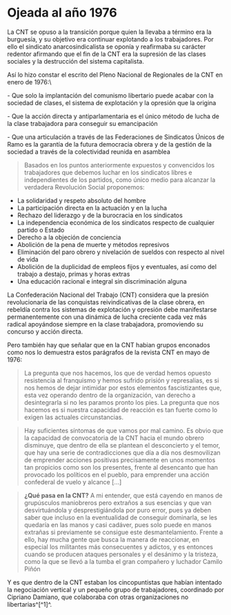 # Ojeada al año 1976

La CNT se opuso a la transición porque quien la llevaba a término era la
burguesía, y su objetivo era continuar explotando a los trabajadores.
Por ello el sindicato anarcosindicalista se oponía y reafirmaba su
carácter redentor afirmando que el fin de la CNT era la supresión de las
clases sociales y la destrucción del sistema capitalista.

Así lo hizo constar el escrito del Pleno Nacional de Regionales de la
CNT en enero de 1976:\

\- Que solo la implantación del comunismo libertario puede acabar con la
sociedad de clases, el sistema de explotación y la opresión que la
origina

\- Que la acción directa y antiparlamentaria es el único método de lucha
de la clase trabajadora para conseguir su emancipación

\- Que una articulación a través de las Federaciones de Sindicatos
Únicos de Ramo es la garantía de la futura democracia obrera y de la
gestión de la sociedad a través de la colectividad reunida en asamblea

> Basados en los puntos anteriormente expuestos y convencidos los
> trabajadores que debemos luchar en los sindicatos libres e
> independientes de los partidos, como único medio para alcanzar la
> verdadera Revolución Social proponemos:

-   La solidaridad y respeto absoluto del hombre
-   La participación directa en la actuación y en la lucha
-   Rechazo del liderazgo y de la burocracia en los sindicatos
-   La independencia económica de los sindicatos respecto de cualquier
    partido o Estado
-   Derecho a la objeción de conciencia
-   Abolición de la pena de muerte y métodos represivos
-   Eliminación del paro obrero y nivelación de sueldos con respecto al
    nivel de vida
-   Abolición de la duplicidad de empleos fijos y eventuales, así como
    del trabajo a destajo, primas y horas extras
-   Una educación racional e integral sin discriminación alguna

La Confederación Nacional del Trabajo (CNT) considera que la presión
revolucionaria de las conquistas reivindicativas de la clase obrera, en
rebeldía contra los sistemas de explotación y opresión debe manifestarse
permanentemente con una dinámica de lucha creciente cada vez más radical
apoyándose siempre en la clase trabajadora, promoviendo su concurso y
acción directa.

Pero también hay que señalar que en la CNT habian grupos enconados como
nos lo demuestra estos parágrafos de la revista CNT en mayo de 1976:

> La pregunta que nos hacemos, los que de verdad hemos opuesto
> resistencia al franquismo y hemos sufrido prisión y represalias, es si
> nos hemos de dejar intimidar por estos elementos fascistizantes que,
> esta vez operando dentro de la organización, van derecho a
> desintegrarla si no les paramos pronto los pies. La pregunta que nos
> hacemos es si nuestra capacidad de reacción es tan fuerte como lo
> exigen las actuales circunstancias.

> Hay suficientes síntomas de que vamos por mal camino. Es obvio que la
> capacidad de convocatoria de la CNT hacia el mundo obrero disminuye,
> que dentro de ella se plantean el desconcierto y el temor, que hay una
> serie de contradicciones que día a día nos desmovilizan de emprender
> acciones positivas precisamente en unos momentos tan propicios como
> son los presentes, frente al desencanto que han provocado los
> políticos en el pueblo, para emprender una acción confederal de vuelo
> y alcance \[...\]

> **¿Qué pasa en la CNT?** A mi entender, que está cayendo en manos de
> grupúsculos maniobreros pero extraños a sus esencias y que van
> desvirtuándola y desprestigiándola por puro error, pues ya deben saber
> que incluso en la eventualidad de conseguir dominarla, se les quedaría
> en las manos y casi cadáver, pues solo puede en manos extrañas si
> previamente se consigue este desmantelamiento. Frente a ello, hay
> mucha gente que busca la manera de reaccionar, en especial los
> militantes más consecuentes y adictos, y es entonces cuando se
> producen ataques personales y el desánimo y la tristeza, como la que
> se llevó a la tumba el gran compañero y luchador Camilo Piñón

Y es que dentro de la CNT estaban los cincopuntistas que habían
intentado la negociación vertical y un pequeño grupo de trabajadores,
coordinado por Cipriano Damiano, que colaboraba con otras organizaciones
no libertarias^[^1]^.

